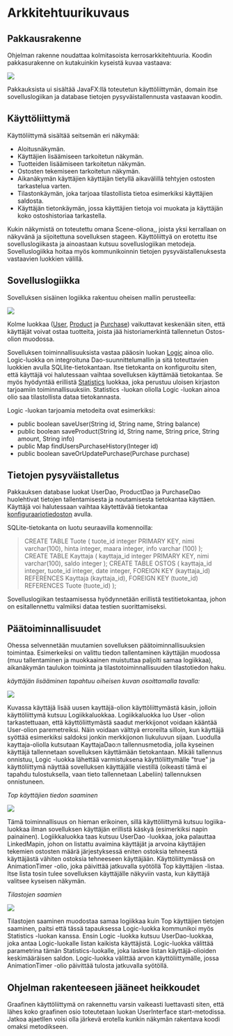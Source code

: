 # Arkkitehtuurikuvaus

## Pakkausrakenne

Ohjelman rakenne noudattaa kolmitasoista kerrosarkkitehtuuria. Koodin pakkasurakenne on kutakuinkin kyseistä kuvaa vastaava:

<img src= "https://raw.githubusercontent.com/Kallmark/otm-harjoitustyo/master/misc/kuvat/pakkauskaavio.jpg" widht="400">

Pakkauksista ui sisältää JavaFX:llä toteutetun käyttöliittymän, domain itse sovelluslogiikan ja database tietojen pysyväistallennusta vastaavan koodin.

## Käyttöliittymä

Käyttöliittymä sisältää seitsemän eri näkymää:

- Aloitusnäkymän.
- Käyttäjien lisäämiseen tarkoitetun näkymän.
- Tuotteiden lisäämiseen tarkoitetun näkymän.
- Ostosten tekemiseen tarkoitetun näkymän.
- Aikanäkymän käyttäjien käyttäjän tietyllä aikavälillä tehtyjen ostosten tarkastelua varten.
- Tilastonkäymän, joka tarjoaa tilastollista tietoa esimerkiksi käyttäjien saldosta. 
- Käyttäjän tietonkäymän, jossa käyttäjien tietoja voi muokata ja käyttäjän koko ostoshistoriaa tarkastella.

Kukin näkymistä on toteutettu omana Scene-oliona,, joista yksi kerrallaan on näkyvänä ja sijoitettuna sovelluksen stageen. Käyttöliittyä on erotettu itse sovelluslogiikasta ja ainoastaan kutsuu sovelluslogiikan metodeja. Sovelluslogiikka hoitaa myös kommunikoinnin tietojen pysyväistallenuksesta vastaavien luokkien välillä. 

## Sovelluslogiikka

Sovelluksen sisäinen logiikka rakentuu oheisen mallin perusteella:

<img src= "https://raw.githubusercontent.com/Kallmark/otm-harjoitustyo/master/misc/kuvat/luokkakaavio.jpg" widht="400">

Kolme luokkaa ([User](https://github.com/Kallmark/otm-harjoitustyo/blob/master/Kauppasovellus-otm/src/main/java/domain/User.java), [Product](https://github.com/Kallmark/otm-harjoitustyo/blob/master/Kauppasovellus-otm/src/main/java/domain/Product.java) ja [Purchase](https://github.com/Kallmark/otm-harjoitustyo/blob/master/Kauppasovellus-otm/src/main/java/domain/Purchase.java)) vaikuttavat keskenään siten, että käyttäjät voivat ostaa tuotteita, joista jää historiamerkintä tallennetun Ostos-olion muodossa. 

Sovelluksen toiminnallisuuksista vastaa pääosin luokan [Logic](https://github.com/Kallmark/otm-harjoitustyo/blob/master/Kauppasovellus-otm/src/main/java/domain/Logic.java) ainoa olio. Logic-luokka on integroituna Dao-suunnittelumallin ja sitä toteuttavien luokkien avulla SQLlite-tietokantaan. Itse tietokanta on konfiguroitu siten, että käyttäjä voi halutessaan vaihtaa sovelluksen käyttämää tietokantaa. Se myös hyödyntää erillistä [Statistics](https://github.com/Kallmark/otm-harjoitustyo/blob/master/Kauppasovellus-otm/src/main/java/domain/Statistics.java) luokkaa, joka perustuu uloisen kirjaston tarjoamiin toiminnallisuuksiin. Statistics -luokan oliolla Logic -luokan ainoa olio saa tilastollista dataa tietokannasta. 

Logic -luokan tarjoamia metodeita ovat esimerkiksi: 

- public boolean saveUser(String id, String name, String balance)
- public boolean saveProduct(String id, String name, String price, String amount, String info)
- public Map findUsersPurchaseHistory(Integer id)
- public boolean saveOrUpdatePurchase(Purchase purchase)

## Tietojen pysyväistalletus 

Pakkauksen database luokat UserDao, ProductDao ja PurchaseDao huolehtivat tietojen tallentamisesta ja noutamisesta tietokantaa käyttäen. Käyttäjä voi halutessaan vaihtaa käytettävää tietokantaa [konfiguraariotiedoston](https://github.com/Kallmark/otm-harjoitustyo/blob/master/Kauppasovellus-otm/config.properties) avulla.

SQLite-tietokanta on luotu seuraavilla komennoilla:

>CREATE TABLE Tuote (
tuote_id integer PRIMARY KEY,
nimi varchar(100),
hinta integer,
maara integer,
info varchar (100)
);
CREATE TABLE Kayttaja (
kayttaja_id integer PRIMARY KEY, 
nimi varchar(100), 
saldo integer
);
CREATE TABLE OSTOS (
kayttaja_id integer,
tuote_id integer, 
date integer,
FOREIGN KEY (kayttaja_id) REFERENCES Kayttaja (kayttaja_id),
FOREIGN KEY (tuote_id) REFERENCES Tuote (tuote_id)
>);

Sovelluslogiikan testaamisessa hyödynnetään erillistä testitietokantaa, johon on esitallennettu valmiiksi dataa testien suorittamiseksi.

## Päätoiminnallisuudet

Ohessa selvennetään muutamien sovelluksen päätoiminnallisuuksien toimintaa. Esimerkeiksi on valittu tiedon tallentaminen käyttäjän muodossa (muu tallentaminen ja muokkaainen muistuttaa paljolti samaa logiikkaa), aikanäkymän taulukon toiminta ja tilastotoiminnallisuuden tilastotiedon haku. 

*käyttäjän lisääminen tapahtuu oiheisen kuvan osoittamalla tavalla:*
  
<img src= "https://raw.githubusercontent.com/Kallmark/otm-harjoitustyo/master/misc/kuvat/sekvenssikaavio1.png" widht="400">

Kuvassa käyttäjä lisää uusen kayttäjä-olion käyttöliittymästä käsin, jolloin käyttöliittymä kutsuu Logiikkaluokkaa. Logiikkaluokka luo User -olion tarkastettuaan, että käyttöliittymästä saadut merkkijonot voidaan kääntää User-olion paremetreiksi. Näin voidaan välttyä erroreilta silloin, kun käyttäjä syöttää esimerkiksi saldoksi jonkin merkkijonon liukuluvun sijaan. Luodulla kayttaja-oliolla kutsutaan KayttajaDao:n tallennusmetodia, jolla kyseinen käyttäjä tallennetaan sovelluksen käyttämään tietokantaan. Mikäli tallennus onnistuu, Logic -luokka lähettää varmistuksena käyttöliittymälle "true" ja käyttöliittymä näyttää sovelluksen käyttäjälle viestillä (oikeasti tämä ei tapahdu tulostuksella, vaan tieto tallennetaan Labeliin) tallennuksen onnistuneen.

*Top käyttäjien tiedon saaminen*

<img src= "https://raw.githubusercontent.com/Kallmark/otm-harjoitustyo/master/misc/kuvat/sekvessikaavio2.png" widht="400">

Tämä toiminnallisuus on hieman erikoinen, sillä käyttöliittymä kutsuu logiika-luokkaa ilman sovelluksen käyttäjän erillistä käskyä (esimerkiksi napin painainen). Logiikkaluokka taas kutsuu UserDao -luokkaa, joka palauttaa LinkedMapin, johon on listattu avaimina käyttäjät ja arvoina käyttäjien tekemien ostosten määrä järjestyksessä eniten ostoksia tehneestä käyttäjästä vähiten ostoksia tehneeseen käyttäjään. Käyttöliittymässä on AnimationTimer -olio, joka päivittää jatkuvalla syötöllä Top käyttäjien -listaa. Itse lista tosin tulee sovelluksen käyttäjälle näkyviin vasta, kun käyttäjä valitsee kyseisen näkymän. 

*Tilastojen saamien*

<img src= "https://raw.githubusercontent.com/Kallmark/otm-harjoitustyo/master/misc/kuvat/sekvenssikaavio4.png" widht="400">

Tilastojen saaminen muodostaa samaa logiikkaa kuin Top käyttäjien tietojen saaminen, paitsi että tässä tapauksessa Logic-luokka kommunikoi myös Statistics -luokan kanssa. Ensin Logic -luokka kutsuu UserDao-luokkaa, joka antaa Logic-luokalle listan kaikista käyttäjistä. Logic-luokka välittää parametrina tämän Statistics-luokalle, joka laskee listan käyttäjä-olioiden keskimääräisen saldon. Logic-luokka välittää arvon käyttöliittymälle, jossa AnimationTimer -olio päivittää tulosta jatkuvalla syötöllä.

## Ohjelman rakenteeseen jääneet heikkoudet

Graafinen käyttöliittymä on rakennettu varsin vaikeasti luettavasti siten, että lähes koko graafinen osio toteutetaan luokan UserInterface start-metodissa. Jatkoa ajaetllen voisi olla järkevä erotella kunkin näkymän rakentava koodi omaksi metodikseen.

